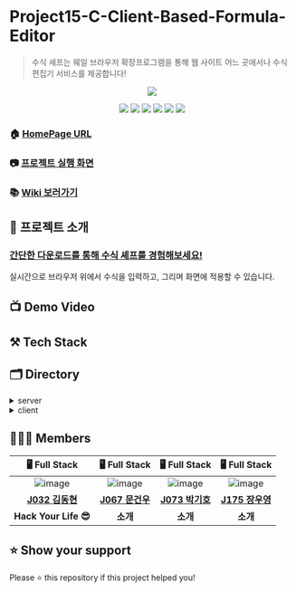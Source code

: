 # Project15-C-Client-Based-Formula-Editor

>수식 셰프는 웨일 브라우저 확장프로그램을 통해 웹 사이트 어느 곳에서나 수식편집기 서비스를 제공합니다!
<p align="center"><img src="https://user-images.githubusercontent.com/60457112/99751593-dd35b180-2b25-11eb-886d-65bb2e2ecaf4.png"/></p>

<p align="center">
  <img src="https://img.shields.io/badge/javascript-ES6+-yellow?logo=javascript"/>
  <img src="https://img.shields.io/badge/react-17.0.1-1cf?logo=react"/>
  <img src="https://img.shields.io/badge/redux-4.0.5-purple?logo=redux"/>
  <img src="https://img.shields.io/badge/node.js-v15.2.1-green?logo=node.js"/>
  <img src="https://img.shields.io/badge/mysql-v5.7.32-blue?logo=mysql"/>
  <img src="https://img.shields.io/badge/emotion-11.0.0-pink?logo=emotion"/>
</p>

### 🏠 [HomePage URL]()

### 📷 [프로젝트 실행 화면]()

### 📚 [Wiki 보러가기](https://github.com/boostcamp-2020/Project15-C-Client-Based-Formula-Editor/wiki)

## 📌 프로젝트 소개

### [간단한 다운로드를 통해 수식 셰프를 경험해보세요!](https://store.whale.naver.com/search/%EC%88%98%EC%8B%9D%20%EC%85%B0%ED%94%84)
실시간으로 브라우저 위에서 수식을 입력하고, 그리며 화면에 적용할 수 있습니다.

## 📺 Demo Video

## ⚒️ Tech Stack

## 🗂 Directory

<details>
<summary>server</summary>
  <div markdown="1">
    
```
🗃 Project Folder  
📁server  
├── app.js  
├── 📁bin  
│   └── www  
├── 📁config  
├── 📁models  
├── 📁controllers  
├── 📁services  
├── 📁routes
│   ├── 📁user
│   └── 📁favorite
└── 📁loaders
└── 📁utils
└── 📁__tests__  
```

  </div>
</details>

<details>
<summary>client</summary>
  <div markdown="1">
    
  ```
  📁client  
  ├── 📁public
  │   └── index.html
  └── 📁src
      ├── App
      ├── 📁components  
      │   ├── index.tsx   
      │   ├── style.ts
      │   └── (폴더명).ts
      ├── 📁contexts
      │   ├── index.ts   
      │   ├── 📁latex
      │   └── 📁user
      ├── 📁lib  
      │   ├── 📁hooks
      │   ├── 📁constants
      │   ├── 📁utils
      │   └── 📁apis
      └── 📁__tests__  
  ```
  
  </div>
</details>

## 👩🏻‍💻 Members
| 🖥️ Full Stack | 🖥️ Full Stack | 🖥️ Full Stack | 🖥️ Full Stack |
| :----------: |  :--------:  |  :---------: |  :---------: |
|![image](https://user-images.githubusercontent.com/23556120/99749140-41a24200-2b21-11eb-992a-6221872b3e5e.png)|![image](https://user-images.githubusercontent.com/23556120/99749193-58489900-2b21-11eb-9271-145b292a6080.png)|![image](https://user-images.githubusercontent.com/23556120/99749230-6a2a3c00-2b21-11eb-9801-4e39472ee4a3.png)|![image](https://user-images.githubusercontent.com/23556120/99749255-77472b00-2b21-11eb-8c63-d66d5c73f002.png)|
| **[J032 김동현](https://github.com/dooking)** | **[J067 문건우](https://github.com/geonwoomun)** | **[J073 박기호](https://github.com/qkrrlgh519)** | **[J175 장우영](https://github.com/Woo-Dong93)** |
| **Hack Your Life 😎** | **소개**  | **소개** | **소개** |


## ⭐ Show your support
Please ⭐️ this repository if this project helped you!
